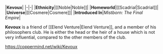 |**Kevoux**|
|-|-|
|**Ethnicity**|[[Noble\|Noble]]|
|**Homeworld**|[[Scadrial\|Scadrial]]|
|**Universe**|[[Cosmere\|Cosmere]]|
|**Introduced In**|*Mistborn: The Final Empire*|

**Kevoux** is a friend of [[Elend Venture\|Elend Venture]], and a member of his philosophers club.
He is either the head or the heir of a house which is not very influential, compared to the other members of the club.



https://coppermind.net/wiki/Kevoux